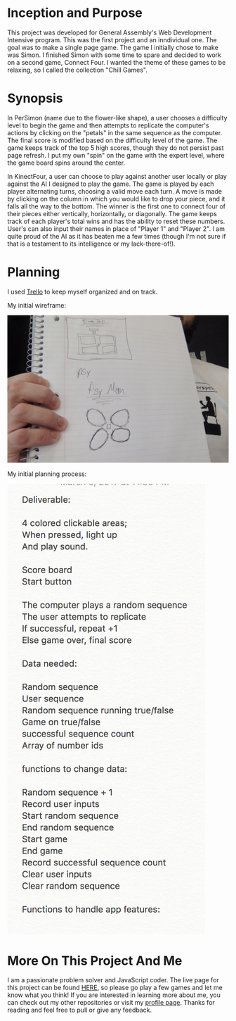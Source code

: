 # Inception and Purpose

This project was developed for General Assembly's Web Development Intensive program.  This was the first project and an inndividual one.  The goal was to make a single page game.  The game I initially chose to make was Simon.  I finished Simon with some time to spare and decided to work on a second game, Connect Four.  I wanted the theme of these games to be relaxing, so I called the collection "Chill Games".

# Synopsis

In PerSimon (name due to the flower-like shape), a user chooses a difficulty level to begin the game and then attempts to replicate the computer's actions by clicking on the "petals" in the same sequence as the computer.  The final score is modified based on the difficulty level of the game.  The game keeps track of the top 5 high scores, though they do not persist past page refresh.  I put my own "spin" on the game with the expert level, where the game board spins around the center.

In KinectFour, a user can choose to play against another user locally or play against the AI I designed to play the game.  The game is played by each player alternating turns, choosing a valid move each turn.  A move is made by clicking on the column in which you would like to drop your piece, and it falls all the way to the bottom.  The winner is the first one to connect four of their pieces either vertically, horizontally, or diagonally.  The game keeps track of each player's total wins and has the ability to reset these numbers.  User's can also input their names in place of "Player 1" and "Player 2".  I am quite proud of the AI as it has beaten me a few times (though I'm not sure if that is a testament to its intelligence or my lack-there-of!).

# Planning

I used [Trello](https://trello.com/b/iZuQWMaL/simon) to keep myself organized and on track.

My initial wireframe:

![Alt text](./wire_frame.jpg)

My initial planning process:

![Alt text](./planning.png)

# More On This Project And Me

I am a passionate problem solver and JavaScript coder.  The live page for this project can be found [HERE](https://liamtrobinson.github.io/Simon/index.html), so please go play a few games and let me know what you think!  If you are interested in learning more about me, you can check out my other repositories or visit my [profile page](http://gunner-lizard-82827.bitballoon.com/).  Thanks for reading and feel free to pull or give any feedback.
